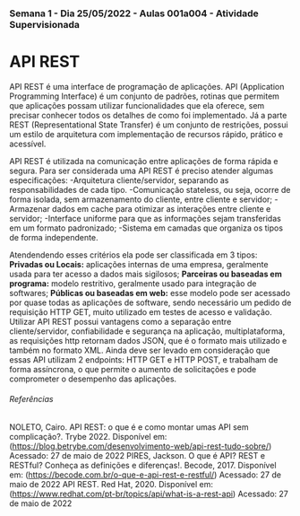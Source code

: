 ### Semana 1 - Dia 25/05/2022 - Aulas 001a004 - Atividade Supervisionada
# API REST

API REST é uma interface de programação de aplicações. API (Application Programming Interface) é um conjunto de padrões, rotinas que permitem que aplicações possam utilizar funcionalidades que ela oferece, sem precisar conhecer todos os detalhes de como foi implementado.  Já a parte REST (Representational State Transfer) é um conjunto de restrições, possui um estilo de arquitetura com implementação de recursos rápido, prático e acessível.

API REST é utilizada na comunicação entre aplicações de forma rápida e segura. Para ser considerada uma API REST é preciso atender algumas especificações:
    -Arquitetura cliente/servidor, separando as responsabilidades de cada tipo.
    -Comunicação stateless, ou seja, ocorre de forma isolada, sem armazenamento do cliente, entre cliente e servidor;
    -Armazenar dados em cache para otimizar as interações entre cliente e servidor;
    -Interface uniforme para que as informações sejam transferidas em um formato padronizado;
    -Sistema em camadas que organiza os tipos de forma independente.
	
Atendendendo esses critérios ela pode ser classificada em 3 tipos: 
**Privadas ou Locais:** aplicações internas de uma empresa, geralmente usada para ter acesso a dados mais sigilosos;
**Parceiras ou baseadas em programa:** modelo restritivo, geralmente usado para integração de softwares;
**Públicas ou baseadas em web:** esse modelo pode ser acessado por quase todas as aplicações de software, sendo necessário um pedido de requisição HTTP GET, muito utilizado em testes de acesso e validação.
Utilizar API REST possui vantagens como a separação entre cliente/servidor, confiabilidade e segurança na aplicação, multiplataforma, as requisições http retornam dados JSON, que é o formato mais utilizado e também no formato XML. Ainda deve ser levado em consideração que essas API utilizam 2 endpoints: HTTP GET e HTTP POST, e trabalham de forma assíncrona, o que permite o aumento de solicitações e pode comprometer o desempenho das aplicações.

###### Referências

NOLETO, Cairo.  API REST: o que é e como montar umas API sem complicação?. Trybe 2022. Disponível em: (https://blog.betrybe.com/desenvolvimento-web/api-rest-tudo-sobre/)
Acessado: 27 de maio de 2022
PIRES, Jackson. O que é API? REST e RESTful? Conheça as definições e diferenças!. Becode, 2017. Disponível em:  (https://becode.com.br/o-que-e-api-rest-e-restful/)
Acessado: 27 de maio de 2022
API REST. Red Hat, 2020. Disponível em: 
(https://www.redhat.com/pt-br/topics/api/what-is-a-rest-api)
Acessado: 27 de maio de 2022


